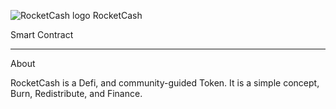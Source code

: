 ![RocketCash logo](https://user-images.githubusercontent.com/85982507/122164839-35b6fe00-ce2c-11eb-9460-5e58ff2ba9f4.png)
RocketCash

Smart Contract


------------------------------------------------------------------------


About

RocketCash is a Defi, and community-guided Token. It is a simple concept, Burn, Redistribute, and Finance.
